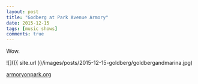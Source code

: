 ```yaml
---
layout: post
title: "Godberg at Park Avenue Armory"
date: 2015-12-15
tags: [music shows]
comments: true
---
```

Wow.

![]({{ site.url }}/images/posts/2015-12-15-goldberg/goldbergandmarina.jpg)

[armoryonpark.org](http://www.armoryonpark.org/programs_events/detail/goldberg)
